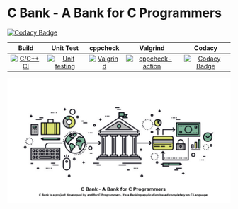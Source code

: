# C Bank - A Bank for C Programmers

[![Codacy Badge](https://app.codacy.com/project/badge/Grade/d13728e8b4324fd085aa96e3fb1c9214)](https://www.codacy.com/gh/AdityaGautam05/LTTS-C-MiniProject/dashboard?utm_source=github.com&amp;utm_medium=referral&amp;utm_content=AdityaGautam05/LTTS-C-MiniProject&amp;utm_campaign=Badge_Grade)

|Build|Unit Test|cppcheck|Valgrind|Codacy|
|:--:|:--:|:--:|:--:|:--:|
|[![C/C++ CI](https://github.com/AdityaGautam05/LTTS-C-MiniProject/actions/workflows/c-build.yml/badge.svg)](https://github.com/AdityaGautam05/LTTS-C-MiniProject/actions/workflows/c-build.yml)|[![Unit testing](https://github.com/AdityaGautam05/LTTS-C-MiniProject/actions/workflows/unit-test.yml/badge.svg)](https://github.com/AdityaGautam05/LTTS-C-MiniProject/actions/workflows/unit-test.yml)|[![Valgrind](https://github.com/AdityaGautam05/LTTS-C-MiniProject/actions/workflows/Valgrind.yml/badge.svg)](https://github.com/AdityaGautam05/LTTS-C-MiniProject/actions/workflows/Valgrind.yml)|[![cppcheck-action](https://github.com/AdityaGautam05/LTTS-C-MiniProject/actions/workflows/cppcheck.yml/badge.svg)](https://github.com/AdityaGautam05/LTTS-C-MiniProject/actions/workflows/cppcheck.yml)|[![Codacy Badge](https://app.codacy.com/project/badge/Grade/d13728e8b4324fd085aa96e3fb1c9214)](https://www.codacy.com/gh/AdityaGautam05/LTTS-C-MiniProject/dashboard?utm_source=github.com&amp;utm_medium=referral&amp;utm_content=AdityaGautam05/LTTS-C-MiniProject&amp;utm_campaign=Badge_Grade)|

![](https://github.com/AdityaGautam05/LTTS-C-MiniProject/blob/main/images/CBankPoster.png)
